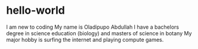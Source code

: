 # hello-world
I am new to coding
My name is Oladipupo Abdullah
I have a bachelors degree in science education (biology) and masters of science in botany
My major hobby is surfing the internet and playing compute games.
